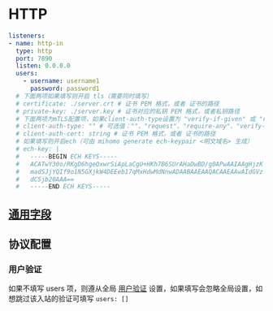# HTTP

```{.yaml linenums="1"}
listeners:
- name: http-in
  type: http
  port: 7890
  listen: 0.0.0.0
  users:
    - username: username1
      password: password1
  # 下面两项如果填写则开启 tls（需要同时填写）
  # certificate: ./server.crt # 证书 PEM 格式，或者 证书的路径
  # private-key: ./server.key # 证书对应的私钥 PEM 格式，或者私钥路径
  # 下面两项为mTLS配置项，如果client-auth-type设置为 "verify-if-given" 或 "require-and-verify" 则client-auth-cert必须不为空
  # client-auth-type: "" # 可选值：""、"request"、"require-any"、"verify-if-given"、"require-and-verify"
  # client-auth-cert: string # 证书 PEM 格式，或者 证书的路径
  # 如果填写则开启ech（可由 mihomo generate ech-keypair <明文域名> 生成）
  # ech-key: |
  #   -----BEGIN ECH KEYS-----
  #   ACATwY30o/RKgD6hgeQxwrSiApLaCgU+HKh7B6SUrAHaDwBD/g0APwAAIAAgHjzK
  #   madSJjYQIf9o1N5GXjkW4DEEeb17qMxHdwMdNnwADAABAAEAAQACAAEAAwAIdGVz
  #   dC5jb20AAA==
  #   -----END ECH KEYS-----
```

## [通用字段](./index.md)

## 协议配置

### 用户验证

如果不填写 users 项，则遵从全局 [用户验证](../../general.md/#_2) 设置，如果填写会忽略全局设置，如想跳过该入站的验证可填写 `users: []`
